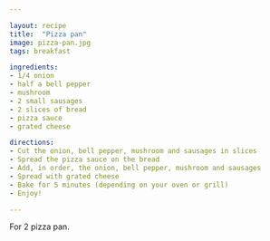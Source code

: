 ```yaml
---

layout: recipe
title:  "Pizza pan"
image: pizza-pan.jpg
tags: breakfast

ingredients:
- 1/4 onion
- half a bell pepper
- mushroom
- 2 small sausages
- 2 slices of bread
- pizza sauce
- grated cheese

directions:
- Cut the onion, bell pepper, mushroom and sausages in slices
- Spread the pizza sauce on the bread
- Add, in order, the onion, bell pepper, mushroom and sausages
- Spread with grated cheese
- Bake for 5 minutes (depending on your oven or grill)
- Enjoy! 

---
```


For 2 pizza pan.